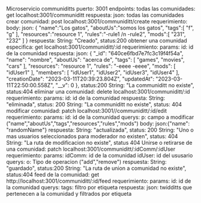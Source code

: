 Microservicio communiditts puerto: 3001 endpoints: todas las
comunidades: get localhost:3001/communiditt respuesta: json: todas las
comunidades crear comunidad: post localhost:3001/communiditt/create
requerimiento: body: json: { "name":"Los gatos", "aboutUs":"somos los
gatos", "tags":\[ "f", "g" \], "resources":"resource 1", "rules":"-rule1
/n -rule2", "mods":\[ "231", "232" \] } respuesta: String: "Creado",
status:200 obtener una comunidad especifica: get
localhost:3001/communiditt/:id requerimiento: params: id: id de la
comunidad respuesta: json: { "\_id": "640ce6fbd7e7fc3c19f4f54a", "name":
"nombre", "aboutUs": "acerca de", "tags": \[ "games", "movies", "cars"
\], "resources": "resource 1", "rules": "-eeee -eeee", "mods": \[
"idUser1" \], "members": \[ "idUser1", "idUser2", "idUser3", "idUser4"
\], "creationDate": "2023-03-11T20:39:23.804Z", "updatedAt":
"2023-03-11T22:50:00.558Z", "\_\_v": 0 }, status:200 String: "La
communiditt no existe", status:404 eliminar una comunidad: delete
localhost:3001/communiditt/:id requerimiento: params: id: id de la
comunidad respuesta: String: "eliminada", status: 200 String: "La
communiditt no existe", status: 404 modificar comunidad: patch
localhost:3001//communiditt/:id/edit requerimiento: params: id: id de la
comunidad querys: p: campo a modificar
("name","aboutUs","tags","resources","rules","mods") body: json:{"name":
"randomName"} respuesta: String: "actualizada", status: 200 String: "Uno
o mas usuarios seleccionados para moderador no existen", status: 404
String: "La ruta de modificacion no existe", status 404 Unirse o
retirarse de una comunidad: patch
localhost:3001/communiditt/:idComm/:idUser requerimiento: params:
idComm: id de la comunidad idUser: id del ususario querys: o: Tipo de
operacion ("add","remove") respuesta: String: "guardado", status:200
String: "La ruta de union a comunidad no existe", status:404 feed de la
comunidad: get http://localhost:3001/communiditt/:id/feed requerimiento:
params: id: id de la comunidad querys: tags: filtro por etiqueta
respuesta: json: twidditts que pertenecen a la comunidad y filtrados por
etiqueta
